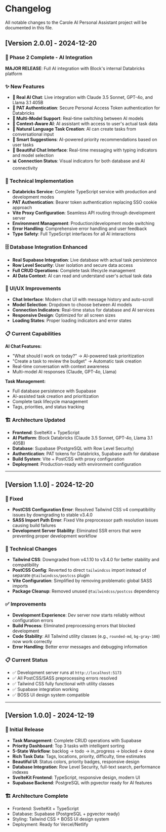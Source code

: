 # Changelog

All notable changes to the Carole AI Personal Assistant project will be documented in this file.

## [Version 2.0.0] - 2024-12-20

### 🚀 Phase 2 Complete - AI Integration

**MAJOR RELEASE**: Full AI integration with Block's internal Databricks platform

### ✨ New Features

- **🤖 Real AI Chat**: Live integration with Claude 3.5 Sonnet, GPT-4o, and Llama 3.1 405B
- **🔐 PAT Authentication**: Secure Personal Access Token authentication for Databricks
- **🔄 Multi-Model Support**: Real-time switching between AI models
- **🧠 Context-Aware AI**: AI assistant with access to user's actual task data
- **📝 Natural Language Task Creation**: AI can create tasks from conversational input
- **🎯 Smart Suggestions**: AI-powered priority recommendations based on user tasks
- **💬 Beautiful Chat Interface**: Real-time messaging with typing indicators and model selection
- **📊 Connection Status**: Visual indicators for both database and AI connectivity

### 🔧 Technical Implementation

- **Databricks Service**: Complete TypeScript service with production and development modes
- **PAT Authentication**: Bearer token authentication replacing SSO cookie approach
- **Vite Proxy Configuration**: Seamless API routing through development server
- **Environment Management**: Production/development mode switching
- **Error Handling**: Comprehensive error handling and user feedback
- **Type Safety**: Full TypeScript interfaces for all AI interactions

### 🗄️ Database Integration Enhanced

- **Real Supabase Integration**: Live database with actual task persistence
- **Row Level Security**: User isolation and secure data access
- **Full CRUD Operations**: Complete task lifecycle management
- **AI Data Context**: AI can read and understand user's actual task data

### 🎨 UI/UX Improvements

- **Chat Interface**: Modern chat UI with message history and auto-scroll
- **Model Selection**: Dropdown to choose between AI models
- **Connection Indicators**: Real-time status for database and AI services
- **Responsive Design**: Optimized for all screen sizes
- **Loading States**: Proper loading indicators and error states

### 📋 Current Capabilities

**AI Chat Features:**

- "What should I work on today?" → AI-powered task prioritization
- "Create a task to review the budget" → Automatic task creation
- Real-time conversation with context awareness
- Multi-model AI responses (Claude, GPT-4o, Llama)

**Task Management:**

- Full database persistence with Supabase
- AI-assisted task creation and prioritization
- Complete task lifecycle management
- Tags, priorities, and status tracking

### 🏗️ Architecture Updated

- **Frontend**: SvelteKit + TypeScript
- **AI Platform**: Block Databricks (Claude 3.5 Sonnet, GPT-4o, Llama 3.1 405B)
- **Database**: Supabase (PostgreSQL with Row Level Security)
- **Authentication**: PAT tokens for Databricks, Supabase auth for database
- **Build System**: Vite + PostCSS with proxy configuration
- **Deployment**: Production-ready with environment configuration

---

## [Version 1.1.0] - 2024-12-20

### 🐛 Fixed

- **PostCSS Configuration Error**: Resolved Tailwind CSS v4 compatibility issues by downgrading to stable v3.4.0
- **SASS Import Path Error**: Fixed Vite preprocessor path resolution issues causing build failures
- **Development Server Stability**: Eliminated SSR errors that were preventing proper development workflow

### 🔧 Technical Changes

- **Tailwind CSS**: Downgraded from v4.1.10 to v3.4.0 for better stability and compatibility
- **PostCSS Config**: Reverted to direct `tailwindcss` import instead of separate `@tailwindcss/postcss` plugin
- **Vite Configuration**: Simplified by removing problematic global SASS imports
- **Package Cleanup**: Removed unused `@tailwindcss/postcss` dependency

### ✅ Improvements

- **Development Experience**: Dev server now starts reliably without configuration errors
- **Build Process**: Eliminated preprocessing errors that blocked development
- **Code Stability**: All Tailwind utility classes (e.g., `rounded-md`, `bg-gray-100`) now work correctly
- **Error Handling**: Better error messages and debugging information

### 📋 Current Status

- ✅ Development server runs at `http://localhost:5173`
- ✅ All PostCSS/SASS preprocessing errors resolved
- ✅ Tailwind CSS fully functional with utility classes
- ✅ Supabase integration working
- ✅ BOSS UI design system compatible

---

## [Version 1.0.0] - 2024-12-19

### 🎉 Initial Release

- **Task Management**: Complete CRUD operations with Supabase
- **Priority Dashboard**: Top 3 tasks with intelligent sorting
- **5-State Workflow**: backlog → todo → in_progress → blocked → done
- **Rich Task Data**: Tags, locations, priority, difficulty, time estimates
- **Beautiful UI**: Status colors, priority badges, responsive design
- **Database Integration**: Row Level Security, full-text search, performance indexes
- **SvelteKit Frontend**: TypeScript, responsive design, modern UI
- **Supabase Backend**: PostgreSQL with pgvector ready for AI features

### 🏗️ Architecture Complete

- Frontend: SvelteKit + TypeScript
- Database: Supabase (PostgreSQL + pgvector ready)
- Styling: Tailwind CSS + BOSS UI design system
- Deployment: Ready for Vercel/Netlify
